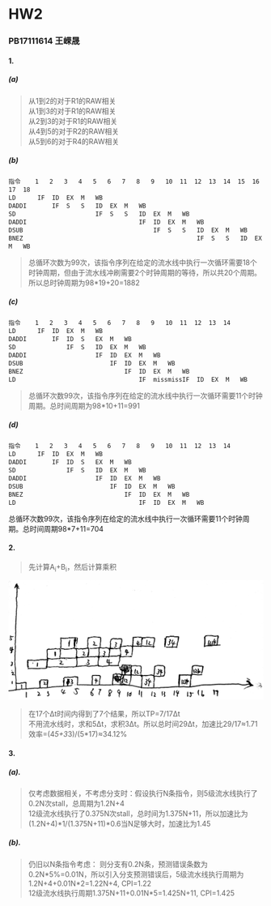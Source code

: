 # HW2
### PB17111614 王嵘晟
#### 1.
##### (a)
>从1到2的对于R1的RAW相关  
>从1到3的对于R1的RAW相关  
>从2到3的对于R1的RAW相关  
>从4到5的对于R2的RAW相关  
>从5到6的对于R4的RAW相关
##### (b)
```
指令    1   2   3   4   5   6   7   8   9   10  11  12  13  14  15  16  17  18 
LD      IF  ID  EX  M   WB
DADDI       IF  S   S   ID  EX  M   WB
SD                      IF  S   S   ID  EX  M   WB
DADDI                               IF  ID  EX  M   WB
DSUB                                    IF  S   S   ID  EX  M   WB
BNEZ                                                IF  S   S   ID  EX  M   WB                                                                      
```
>总循环次数为99次，该指令序列在给定的流水线中执行一次循环需要18个时钟周期，但由于流水线冲刷需要2个时钟周期的等待，所以共20个周期。所以总时钟周期为98*19+20=1882
##### (c)
```
指令    1   2   3   4   5   6   7   8   9   10  11  12  13  14 
LD      IF  ID  EX  M   WB
DADDI       IF  ID  S   EX  M   WB
SD              IF  S   ID  EX  M   WB
DADDI                   IF  ID  EX  M   WB
DSUB                        IF  ID  EX  M   WB
BNEZ                            IF  ID  EX  M   WB
LD                                  IF  missmissIF  ID  EX  M   WB
```
>总循环次数99次，该指令序列在给定的流水线中执行一次循环需要11个时钟周期。总时间周期为98*10+11=991
##### (d)
```
指令    1   2   3   4   5   6   7   8   9   10  11  12  13  14 
LD      IF  ID  EX  M   WB
DADDI       IF  ID  S   EX  M   WB
SD              IF  S   ID  EX  M   WB
DADDI                   IF  ID  EX  M   WB
DSUB                        IF  ID  EX  M   WB
BNEZ                            IF  ID  EX  M   WB
LD                                  IF  ID  EX  M   WB
```
总循环次数99次，该指令序列在给定的流水线中执行一次循环需要11个时钟周期。总时间周期98*7+11=704
#### 2.
>先计算A<sub>i</sub>+B<sub>i</sub>，然后计算乘积

![](1.jpg)  
>在17个&Delta;t时间内得到了7个结果，所以TP=7/17&Delta;t  
>不用流水线时，求和5&Delta;t，求积3&Delta;t。所以总时间29&Delta;t，加速比29/17≈1.71  
>效率=(4*5+3*3)/(5*17)≈34.12%  
#### 3.
##### (a).
>仅考虑数据相关，不考虑分支时：假设执行N条指令，则5级流水线执行了0.2N次stall，总周期为1.2N+4     
>12级流水线执行了0.375N次stall，总时间为1.375N+11，所以加速比为(1.2N+4)\*1/(1.375N+11)\*0.6当N足够大时，加速比为1.45  
##### (b).
>仍旧以N条指令考虑： 则分支有0.2N条，预测错误条数为0.2N\*5%=0.01N，所以引入分支预测错误后，5级流水线执行周期为1.2N+4+0.01N\*2=1.22N+4, CPI=1.22  
>12级流水线执行周期1.375N+11+0.01N\*5=1.425N+11, CPI=1.425